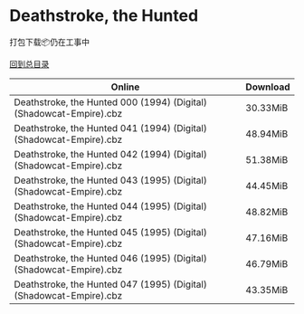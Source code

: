 # Deathstroke, the Hunted

打包下载📦仍在工事中

[回到总目录](/Catalogs.md)







Online | Download
--- | ---
Deathstroke, the Hunted 000 (1994) (Digital) (Shadowcat-Empire).cbz | 30.33MiB
Deathstroke, the Hunted 041 (1994) (Digital) (Shadowcat-Empire).cbz | 48.94MiB
Deathstroke, the Hunted 042 (1994) (Digital) (Shadowcat-Empire).cbz | 51.38MiB
Deathstroke, the Hunted 043 (1995) (Digital) (Shadowcat-Empire).cbz | 44.45MiB
Deathstroke, the Hunted 044 (1995) (Digital) (Shadowcat-Empire).cbz | 48.82MiB
Deathstroke, the Hunted 045 (1995) (Digital) (Shadowcat-Empire).cbz | 47.16MiB
Deathstroke, the Hunted 046 (1995) (Digital) (Shadowcat-Empire).cbz | 46.79MiB
Deathstroke, the Hunted 047 (1995) (Digital) (Shadowcat-Empire).cbz | 43.35MiB